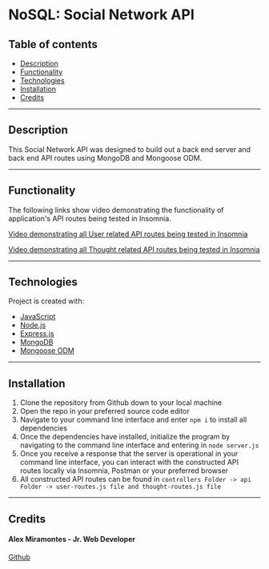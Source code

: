 # NoSQL: Social Network API 


## Table of contents

- [Description](#description)
- [Functionality](#functionality)
- [Technologies](#technologies)
- [Installation](#installation)
- [Credits](#credits)


---


## Description

This Social Network API was designed to build out a back end server and back end API routes using MongoDB and Mongoose ODM.


---


## Functionality

The following links show video demonstrating the functionality of application's API routes being tested in Insomnia.


[Video demonstrating all User related API routes being tested in Insomnia](https://drive.google.com/file/d/1sStvKTqie0mcn872Xxzom9Blqmv2T2V1/view)


[Video demonstrating all Thought related API routes being tested in Insomnia](https://drive.google.com/file/d/1NCBcctbn2PSkkNaiE2ufoZh1RyW8ZPEo/view)


---


## Technologies

Project is created with:

- [JavaScript](https://www.javascript.com/)
- [Node.js](https://nodejs.org/)
- [Express.js](https://expressjs.com/)
- [MongoDB](https://www.mongodb.com/)
- [Mongoose ODM](https://mongoosejs.com/)


---


## Installation

1. Clone the repository from Github down to your local machine
2. Open the repo in your preferred source code editor 
3. Navigate to your command line interface and enter `npm i` to install all dependencies
4. Once the dependencies have installed, initialize the program by navigating to the command line interface and entering in `node server.js`
5. Once you receive a response that the server is operational in your command line interface, you can interact with the constructed API routes locally via Insomnia, Postman or your preferred browser
6. All constructed API routes can be found in `controllers Folder -> api Folder -> user-routes.js file and thought-routes.js file`


---


## Credits

#### Alex Miramontes - Jr. Web Developer

[Github](https://www.github.com/amiramonte)